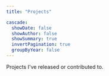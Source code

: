 ```yaml
---
title: "Projects"

cascade:
  showDate: false
  showAuthor: false
  showSummary: true
  invertPagination: true
  groupByYear: false
---
```


Projects I've released or contributed to.

